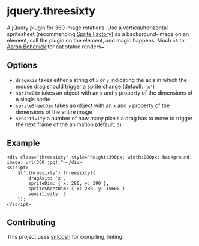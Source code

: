 jquery.threesixty
====== 

A jQuery plugin for 360 image rotations. Use a vertical/horizontal spritesheet (recommending [Sprite Factory](https://github.com/jakesgordon/sprite-factory)) as a background-image on an element, call the plugin on the element, and magic happens. Much `<3` to [Aaron Bohenick](http://aaronbohenick.com/) for cat statue renders~

Options
---

* `dragAxis` takes either a string of `x` or `y` indicating the axis in which the mouse drag should trigger a sprite change (default: `'x'`)
* `spriteDim` takes an object with an `x` and `y` property of the dimensions of a single sprite
* `spriteSheetDim` takes an object with an `x` and `y` property of the dimensions of the entire image
* `sensitivity` a number of how many pixels a drag has to move to trigger the next frame of the animation (default: `3`)

Example
---
```
<div class="threesixty" style="height:390px; width:280px; background-image: url(360.jpg);"></div>
<script>
    $('.threesixty').threesixty({
        dragAxis: 'x',
        spriteDim: { x: 280, y: 390 },
        spriteSheetDim: { x: 280, y: 15600 }
        sensitivity: 3
    });
</script>
```

Contributing
---
This project uses [smoosh](https://github.com/fat/smoosh) for compiling, linting.
